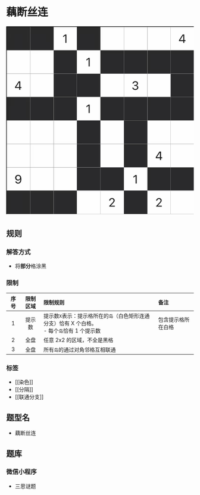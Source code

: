 # 藕断丝连

![解](../../../images/藕断丝连.jpg)

## 规则

### 解答方式

- 将**部分**格涂黑

### 限制

<!-- markdownlint-disable MD013 -->
| 序号  | 限制区域 | 限制规则                                                        | 备注        |
|:---:|:----:|:------------------------------------------------------------|:----------|
|  1  | 提示数  | 提示数`X`表示：提示格所在的`岛`（白色矩形连通分支）恰有 X 个白格。 <br> - 每个`岛`恰有 1 个提示数 | 包含提示格所在白格 |
|  2  |  全盘  | 任意 2x2 的区域，不全是黑格                                            |           |
|  3  |  全盘  | 所有`岛`的通过对角邻格互相联通                                            |           |
<!-- markdownlint-enable MD013 -->

### 标签

- [[染色]]
- [[分隔]]
- [[联通分支]]

## 题型名

- 藕断丝连

## 题库

### 微信小程序

- 三思谜题
